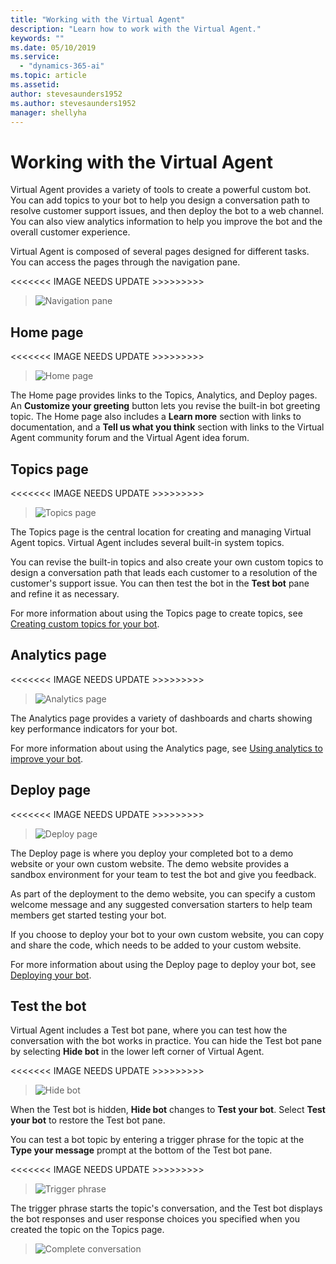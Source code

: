 ```yaml
---
title: "Working with the Virtual Agent"
description: "Learn how to work with the Virtual Agent."
keywords: ""
ms.date: 05/10/2019
ms.service:
  - "dynamics-365-ai"
ms.topic: article
ms.assetid: 
author: stevesaunders1952
ms.author: stevesaunders1952
manager: shellyha
---
```


# Working with the Virtual Agent

Virtual Agent provides a variety of tools to create a powerful custom bot. You can add topics to your bot to help you design a conversation path to resolve customer support issues, and then deploy the bot to a web channel. You can also view analytics information to help you improve the bot and the overall customer experience.

Virtual Agent is composed of several pages designed for different tasks. You can access the pages through the navigation pane.

<<<<<<< IMAGE NEEDS UPDATE >>>>>>>>>

   > ![Navigation pane](media/nav-pane.png)

## Home page

<<<<<<< IMAGE NEEDS UPDATE >>>>>>>>>

   > ![Home page](media/open-bot.png)

The Home page provides links to the Topics, Analytics, and Deploy pages.  An **Customize your greeting** button lets you revise the built-in bot greeting topic. The Home page also includes a **Learn more** section with links to documentation, and a **Tell us what you think** section with links to the Virtual Agent community forum and the Virtual Agent idea forum.

## Topics page

<<<<<<< IMAGE NEEDS UPDATE >>>>>>>>>

   > ![Topics page](media/topics-page.png)

The Topics page is the central location for creating and managing Virtual Agent topics. Virtual Agent includes several built-in system topics.

You can revise the built-in topics and also create your own custom topics to design a conversation path that leads each customer to a resolution of the customer's support issue. You can then test the bot in the **Test bot** pane and refine it as necessary.

For more information about using the Topics page to create topics, see [Creating custom topics for your bot](getting-started-create-topics.md).

## Analytics page


<<<<<<< IMAGE NEEDS UPDATE >>>>>>>>>


   > ![Analytics page](media/analytics-page.png)

The Analytics page provides a variety of dashboards and charts showing key performance indicators for your bot.

For more information about using the Analytics page, see [Using analytics to improve your bot](getting-started-analytics.md).

## Deploy page


<<<<<<< IMAGE NEEDS UPDATE >>>>>>>>>


   > ![Deploy page](media/deploy-page.png)

The Deploy page is where you deploy your completed bot to a demo website or your own custom website. The demo website provides a sandbox environment for your team to test the bot and give you feedback.

As part of the deployment to the demo website, you can specify a custom welcome message and any suggested conversation starters to help team members get started testing your bot.

If you choose to deploy your bot to your own custom website, you can copy and share the code, which needs to be added to your custom website.

For more information about using the Deploy page to deploy your bot, see [Deploying your bot](getting-started-deploy.md).

## Test the bot

Virtual Agent includes a Test bot pane, where you can test how the conversation with the bot works in practice. You can hide the Test bot pane by selecting **Hide bot** in the lower left corner of Virtual Agent.


<<<<<<< IMAGE NEEDS UPDATE >>>>>>>>>


   > ![Hide bot](media/hide-test-va.png)

When the Test bot is hidden, **Hide bot** changes to **Test your bot**. Select **Test your bot** to restore the Test bot pane.

You can test a bot topic by entering a trigger phrase for the topic at the **Type your message** prompt at the bottom of the Test bot pane.

<<<<<<< IMAGE NEEDS UPDATE >>>>>>>>>


   > ![Trigger phrase](media/enter-trigger.png)

The trigger phrase starts the topic's conversation, and the Test bot displays the bot responses and user response choices you specified when you created the topic on the Topics page.

   > ![Complete conversation](media/test-conversation.png)
